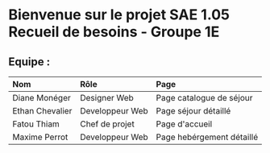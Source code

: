 # Bienvenue sur le projet SAE 1.05 Recueil de besoins - Groupe 1E

## Equipe : 

| Nom | Rôle | Page |
|:----|:-----|:-----|
| Diane Monéger | Designer Web | Page catalogue de séjour |
| Ethan Chevalier | Developpeur Web | Page séjour détaillé |
| Fatou Thiam | Chef de projet | Page d'accueil |
| Maxime Perrot | Developpeur Web | Page hebérgement détaillé |
